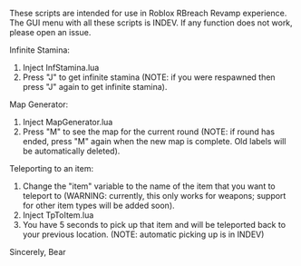 These scripts are intended for use in Roblox RBreach Revamp experience. The GUI menu with all these scripts is INDEV.
If any function does not work, please open an issue.

Infinite Stamina:
1. Inject InfStamina.lua
2. Press "J" to get infinite stamina (NOTE: if you were respawned then press "J" again to get infinite stamina).

Map Generator:
1. Inject MapGenerator.lua
2. Press "M" to see the map for the current round (NOTE: if round has ended, press "M" again when the new map is complete. Old labels will be automatically deleted).

Teleporting to an item:
1. Change the "item" variable to the name of the item that you want to teleport to (WARNING: currently, this only works for weapons; support for other item types will be added soon).
2. Inject TpToItem.lua
3. You have 5 seconds to pick up that item and will be teleported back to your previous location. (NOTE: automatic picking up is in INDEV)

Sincerely, Bear
